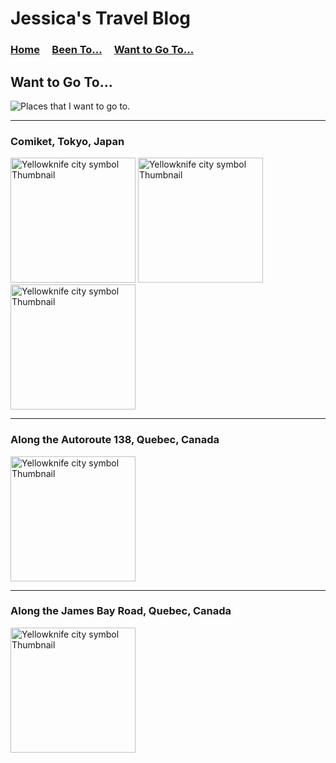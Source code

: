 # Jessica's Travel Blog

### [Home](./home.md) &nbsp;&nbsp;&nbsp; [Been To...](./beenTo.md) &nbsp;&nbsp;&nbsp; [Want to Go To...](./wantToGoTo.md)

## Want to Go To...

<img src="3" alt="Places that I want to go to.">

-------

### Comiket, Tokyo, Japan
<img src="https://upload.wikimedia.org/wikipedia/commons/2/26/The_Cosplayers_of_Comiket_69.jpg" alt="Yellowknife city symbol Thumbnail" width=200>

<img src="https://cdn.cheapoguides.com/wp-content/uploads/sites/2/2015/12/comiket-1138.jpg" alt="Yellowknife city symbol Thumbnail" width=200>

<img src="http://blog.fromjapan.co.jp/en/wp-content/uploads/2015/01/dddojjin.png" alt="Yellowknife city symbol Thumbnail" width=200>

-------

### Along the Autoroute 138, Quebec, Canada
<img src="" alt="Yellowknife city symbol Thumbnail" width=200>

-------

### Along the James Bay Road, Quebec, Canada
<img src="" alt="Yellowknife city symbol Thumbnail" width=200>
